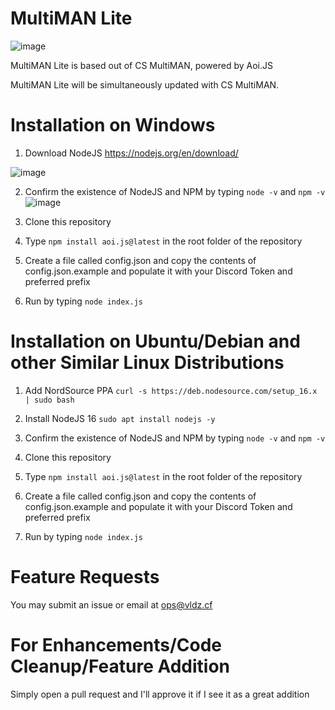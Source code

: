 # MultiMAN Lite

![image](https://user-images.githubusercontent.com/110330524/193387863-7c60d4c4-1c35-42a8-a022-65ac16972c3d.png)

MultiMAN Lite is based out of CS MultiMAN, powered by Aoi.JS

MultiMAN Lite will be simultaneously updated with CS MultiMAN.

# Installation on Windows

1) Download NodeJS
https://nodejs.org/en/download/

![image](https://user-images.githubusercontent.com/110330524/219664565-01087616-b858-4258-9bc3-5f085e9d42bf.png)


2) Confirm the existence of NodeJS and NPM by typing `node -v` and `npm -v`
![image](https://user-images.githubusercontent.com/110330524/193399676-ff53469a-1130-440d-8167-f717581a0d4c.png)


2) Clone this repository

3) Type `npm install aoi.js@latest` in the root folder of the repository

4) Create a file called config.json and copy the contents of config.json.example and populate it with your Discord Token and preferred prefix

5) Run by typing `node index.js`

# Installation on Ubuntu/Debian and other Similar Linux Distributions

1) Add NordSource PPA
`curl -s https://deb.nodesource.com/setup_16.x | sudo bash`

2) Install NodeJS 16
`sudo apt install nodejs -y`

3) Confirm the existence of NodeJS and NPM by typing `node -v` and `npm -v`

4) Clone this repository

5) Type `npm install aoi.js@latest` in the root folder of the repository

6) Create a file called config.json and copy the contents of config.json.example and populate it with your Discord Token and preferred prefix

7) Run by typing `node index.js`

# Feature Requests

You may submit an issue or email at ops@vldz.cf

# For Enhancements/Code Cleanup/Feature Addition

Simply open a pull request and I'll approve it if I see it as a great addition
